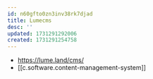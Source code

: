 ```yaml
---
id: n60gfto0zn3inv38rk7djad
title: Lumecms
desc: ''
updated: 1731291292006
created: 1731291254758
---
```


- https://lume.land/cms/
- [[c.software.content-management-system]]